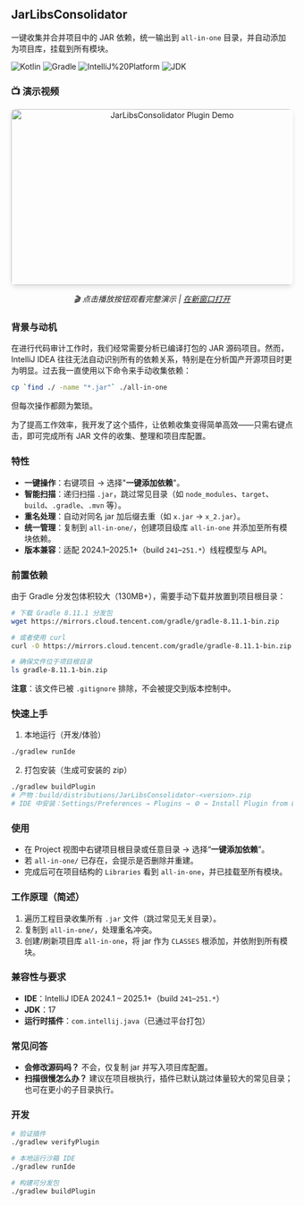 ## JarLibsConsolidator

一键收集并合并项目中的 JAR 依赖，统一输出到 `all-in-one` 目录，并自动添加为项目库，挂载到所有模块。

![Kotlin](https://img.shields.io/badge/Kotlin-1.9.25-7F52FF?logo=kotlin) ![Gradle](https://img.shields.io/badge/Gradle-8.x-02303A?logo=gradle) ![IntelliJ%20Platform](https://img.shields.io/badge/IntelliJ%20Platform-241--251.*-000?logo=intellijidea) ![JDK](https://img.shields.io/badge/JDK-17-5382A1)

### 📺 演示视频

<div align="center">
  <a href="https://www.youtube.com/watch?v=vE4H3-4ami0">
    <img src="https://img.youtube.com/vi/vE4H3-4ami0/maxresdefault.jpg" alt="JarLibsConsolidator Plugin Demo" width="560" height="315" style="border-radius: 8px; box-shadow: 0 4px 8px rgba(0,0,0,0.1);">
  </a>
  <br>
  <p><em>🎬 点击播放按钮观看完整演示 | <a href="https://www.youtube.com/watch?v=vE4H3-4ami0">在新窗口打开</a></em></p>
</div>

### 背景与动机

在进行代码审计工作时，我们经常需要分析已编译打包的 JAR 源码项目。然而，IntelliJ IDEA 往往无法自动识别所有的依赖关系，特别是在分析国产开源项目时更为明显。过去我一直使用以下命令来手动收集依赖：

```bash
cp `find ./ -name "*.jar"` ./all-in-one
```

但每次操作都颇为繁琐。

为了提高工作效率，我开发了这个插件，让依赖收集变得简单高效——只需右键点击，即可完成所有 JAR 文件的收集、整理和项目库配置。

### 特性
- **一键操作**：右键项目 → 选择"**一键添加依赖**"。
- **智能扫描**：递归扫描 `.jar`，跳过常见目录（如 `node_modules`、`target`、`build`、`.gradle`、`.mvn` 等）。
- **重名处理**：自动对同名 jar 加后缀去重（如 `x.jar` → `x_2.jar`）。
- **统一管理**：复制到 `all-in-one/`，创建项目级库 `all-in-one` 并添加至所有模块依赖。
- **版本兼容**：适配 2024.1–2025.1+（build `241`–`251.*`）线程模型与 API。

### 前置依赖

由于 Gradle 分发包体积较大（130MB+），需要手动下载并放置到项目根目录：

```bash
# 下载 Gradle 8.11.1 分发包
wget https://mirrors.cloud.tencent.com/gradle/gradle-8.11.1-bin.zip

# 或者使用 curl
curl -O https://mirrors.cloud.tencent.com/gradle/gradle-8.11.1-bin.zip

# 确保文件位于项目根目录
ls gradle-8.11.1-bin.zip
```

**注意**：该文件已被 `.gitignore` 排除，不会被提交到版本控制中。

### 快速上手
1) 本地运行（开发/体验）

```bash
./gradlew runIde
```

2) 打包安装（生成可安装的 zip）

```bash
./gradlew buildPlugin
# 产物：build/distributions/JarLibsConsolidator-<version>.zip
# IDE 中安装：Settings/Preferences → Plugins → ⚙ → Install Plugin from Disk…
```

### 使用
- 在 Project 视图中右键项目根目录或任意目录 → 选择“**一键添加依赖**”。
- 若 `all-in-one/` 已存在，会提示是否删除并重建。
- 完成后可在项目结构的 `Libraries` 看到 `all-in-one`，并已挂载至所有模块。

### 工作原理（简述）
1. 遍历工程目录收集所有 `.jar` 文件（跳过常见无关目录）。
2. 复制到 `all-in-one/`，处理重名冲突。
3. 创建/刷新项目库 `all-in-one`，将 jar 作为 `CLASSES` 根添加，并依附到所有模块。

### 兼容性与要求
- **IDE**：IntelliJ IDEA 2024.1 – 2025.1+（build `241`–`251.*`）
- **JDK**：17
- **运行时插件**：`com.intellij.java`（已通过平台打包）

### 常见问答
- **会修改源码吗？** 不会，仅复制 jar 并写入项目库配置。
- **扫描很慢怎么办？** 建议在项目根执行，插件已默认跳过体量较大的常见目录；也可在更小的子目录执行。

### 开发
```bash
# 验证插件
./gradlew verifyPlugin

# 本地运行沙箱 IDE
./gradlew runIde

# 构建可分发包
./gradlew buildPlugin
```

